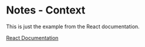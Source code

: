 # Notes - Context



This is just the example from the React documentation.


[React Documentation](https://reactjs.org/docs/context.html#consuming-multiple-contexts)
